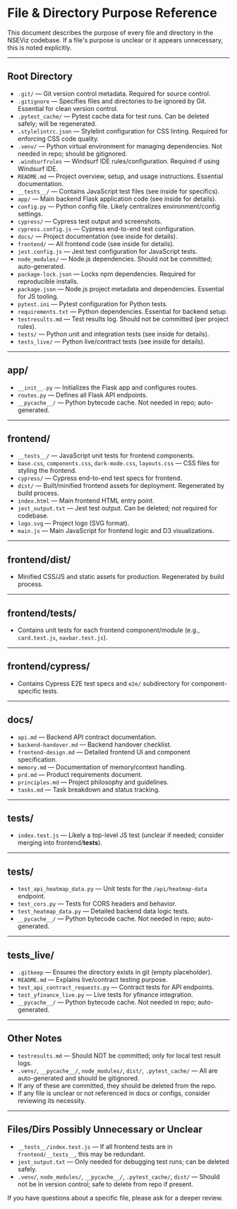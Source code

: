 # File & Directory Purpose Reference

This document describes the purpose of every file and directory in the NSEViz codebase. If a file's purpose is unclear or it appears unnecessary, this is noted explicitly.

---

## Root Directory

- `.git/` — Git version control metadata. Required for source control.
- `.gitignore` — Specifies files and directories to be ignored by Git. Essential for clean version control.
- `.pytest_cache/` — Pytest cache data for test runs. Can be deleted safely; will be regenerated.
- `.stylelintrc.json` — Stylelint configuration for CSS linting. Required for enforcing CSS code quality.
- `.venv/` — Python virtual environment for managing dependencies. Not needed in repo; should be gitignored.
- `.windsurfrules` — Windsurf IDE rules/configuration. Required if using Windsurf IDE.
- `README.md` — Project overview, setup, and usage instructions. Essential documentation.
- `__tests__/` — Contains JavaScript test files (see inside for specifics).
- `app/` — Main backend Flask application code (see inside for details).
- `config.py` — Python config file. Likely centralizes environment/config settings.
- `cypress/` — Cypress test output and screenshots.
- `cypress.config.js` — Cypress end-to-end test configuration.
- `docs/` — Project documentation (see inside for details).
- `frontend/` — All frontend code (see inside for details).
- `jest.config.js` — Jest test configuration for JavaScript tests.
- `node_modules/` — Node.js dependencies. Should not be committed; auto-generated.
- `package-lock.json` — Locks npm dependencies. Required for reproducible installs.
- `package.json` — Node.js project metadata and dependencies. Essential for JS tooling.
- `pytest.ini` — Pytest configuration for Python tests.
- `requirements.txt` — Python dependencies. Essential for backend setup.
- `testresults.md` — Test results log. Should not be committed (per project rules).
- `tests/` — Python unit and integration tests (see inside for details).
- `tests_live/` — Python live/contract tests (see inside for details).

---

## app/
- `__init__.py` — Initializes the Flask app and configures routes.
- `routes.py` — Defines all Flask API endpoints.
- `__pycache__/` — Python bytecode cache. Not needed in repo; auto-generated.

---

## frontend/
- `__tests__/` — JavaScript unit tests for frontend components.
- `base.css`, `components.css`, `dark-mode.css`, `layouts.css` — CSS files for styling the frontend.
- `cypress/` — Cypress end-to-end test specs for frontend.
- `dist/` — Built/minified frontend assets for deployment. Regenerated by build process.
- `index.html` — Main frontend HTML entry point.
- `jest_output.txt` — Jest test output. Can be deleted; not required for codebase.
- `logo.svg` — Project logo (SVG format).
- `main.js` — Main JavaScript for frontend logic and D3 visualizations.

---

## frontend/dist/
- Minified CSS/JS and static assets for production. Regenerated by build process.

---

## frontend/__tests__/
- Contains unit tests for each frontend component/module (e.g., `card.test.js`, `navbar.test.js`).

---

## frontend/cypress/
- Contains Cypress E2E test specs and `e2e/` subdirectory for component-specific tests.

---

## docs/
- `api.md` — Backend API contract documentation.
- `backend-handover.md` — Backend handover checklist.
- `frontend-design.md` — Detailed frontend UI and component specification.
- `memory.md` — Documentation of memory/context handling.
- `prd.md` — Product requirements document.
- `principles.md` — Project philosophy and guidelines.
- `tasks.md` — Task breakdown and status tracking.

---

## __tests__/
- `index.test.js` — Likely a top-level JS test (unclear if needed; consider merging into frontend/__tests__).

---

## tests/
- `test_api_heatmap_data.py` — Unit tests for the `/api/heatmap-data` endpoint.
- `test_cors.py` — Tests for CORS headers and behavior.
- `test_heatmap_data.py` — Detailed backend data logic tests.
- `__pycache__/` — Python bytecode cache. Not needed in repo; auto-generated.

---

## tests_live/
- `.gitkeep` — Ensures the directory exists in git (empty placeholder).
- `README.md` — Explains live/contract testing purpose.
- `test_api_contract_requests.py` — Contract tests for API endpoints.
- `test_yfinance_live.py` — Live tests for yfinance integration.
- `__pycache__/` — Python bytecode cache. Not needed in repo; auto-generated.

---

## Other Notes
- `testresults.md` — Should NOT be committed; only for local test result logs.
- `.venv/`, `__pycache__/`, `node_modules/`, `dist/`, `.pytest_cache/` — All are auto-generated and should be gitignored.
- If any of these are committed, they should be deleted from the repo.
- If any file is unclear or not referenced in docs or configs, consider reviewing its necessity.

---

## Files/Dirs Possibly Unnecessary or Unclear
- `__tests__/index.test.js` — If all frontend tests are in `frontend/__tests__`, this may be redundant.
- `jest_output.txt` — Only needed for debugging test runs; can be deleted safely.
- `.venv/`, `node_modules/`, `__pycache__/`, `.pytest_cache/`, `dist/` — Should not be in version control; safe to delete from repo if present.

If you have questions about a specific file, please ask for a deeper review.
